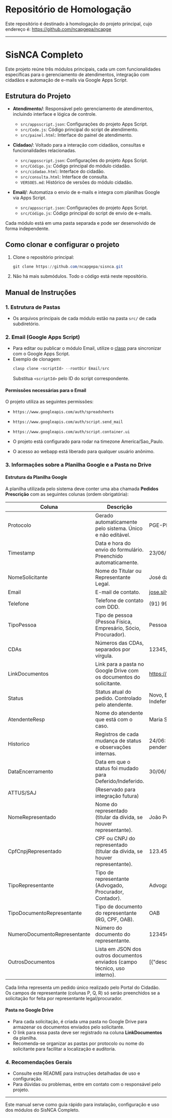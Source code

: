 # Repositório de Homologação

Este repositório é destinado à homologação do projeto principal, cujo endereço é: https://github.com/ncapgepa/ncapge

---

# SisNCA Completo

Este projeto reúne três módulos principais, cada um com funcionalidades específicas para o gerenciamento de atendimentos, integração com cidadãos e automação de e-mails via Google Apps Script.

## Estrutura do Projeto

- **Atendimento/**: Responsável pelo gerenciamento de atendimentos, incluindo interface e lógica de controle.
  - `src/appsscript.json`: Configurações do projeto Apps Script.
  - `src/Code.js`: Código principal do script de atendimento.
  - `src/painel.html`: Interface do painel de atendimento.

- **Cidadao/**: Voltado para a interação com cidadãos, consultas e funcionalidades relacionadas.
  - `src/appsscript.json`: Configurações do projeto Apps Script.
  - `src/Código.js`: Código principal do módulo cidadão.
  - `src/cidadao.html`: Interface do cidadão.
  - `src/consulta.html`: Interface de consulta.
  - `VERSOES.md`: Histórico de versões do módulo cidadão.

- **Email/**: Automatiza o envio de e-mails e integra com planilhas Google via Apps Script.
  - `src/appsscript.json`: Configurações do projeto Apps Script.
  - `src/Código.js`: Código principal do script de envio de e-mails.

Cada módulo está em uma pasta separada e pode ser desenvolvido de forma independente.

## Como clonar e configurar o projeto

1. Clone o repositório principal:
   ```powershell
   git clone https://github.com/ncapgepa/sisnca.git
   ```

2. Não há mais submódulos. Todo o código está neste repositório.

## Manual de Instruções

### 1. Estrutura de Pastas
- Os arquivos principais de cada módulo estão na pasta `src/` de cada subdiretório.

### 2. Email (Google Apps Script)
- Para editar ou publicar o módulo Email, utilize o [clasp](https://github.com/google/clasp) para sincronizar com o Google Apps Script.
- Exemplo de clonagem:
  ```powershell
  clasp clone <scriptId> --rootDir Email/src
  ```
  Substitua `<scriptId>` pelo ID do script correspondente.

#### Permissões necessárias para o Email
O projeto utiliza as seguintes permissões:
- `https://www.googleapis.com/auth/spreadsheets`
- `https://www.googleapis.com/auth/script.send_mail`
- `https://www.googleapis.com/auth/script.container.ui`

- O projeto está configurado para rodar na timezone America/Sao_Paulo.
- O acesso ao webapp está liberado para qualquer usuário anônimo.

### 3. Informações sobre a Planilha Google e a Pasta no Drive

#### Estrutura da Planilha Google
A planilha utilizada pelo sistema deve conter uma aba chamada **Pedidos Prescrição** com as seguintes colunas (ordem obrigatória):

| Coluna                        | Descrição                                                                                                    | Exemplo de Conteúdo                                      |
|-------------------------------|-------------------------------------------------------------------------------------------------------------|----------------------------------------------------------|
| Protocolo                     | Gerado automaticamente pelo sistema. Único e não editável.                                                  | PGE-PRESC-2024-0001                                      |
| Timestamp                     | Data e hora do envio do formulário. Preenchido automaticamente.                                             | 23/06/2024 14:30:15                                      |
| NomeSolicitante               | Nome do Titular ou Representante Legal.                                                                     | José da Silva                                            |
| Email                         | E-mail de contato.                                                                                          | jose.silva@email.com                                     |
| Telefone                      | Telefone de contato com DDD.                                                                                | (91) 99999-8888                                          |
| TipoPessoa                    | Tipo de pessoa (Pessoa Física, Empresário, Sócio, Procurador).                                              | Pessoa Física                                            |
| CDAs                          | Números das CDAs, separados por vírgula.                                                                    | 12345, 67890, 11223                                      |
| LinkDocumentos                | Link para a pasta no Google Drive com os documentos do solicitante.                                         | https://drive.google.com/drive/folders/123xyz...         |
| Status                        | Status atual do pedido. Controlado pelo atendente.                                                          | Novo, Em Análise, Pendente, Deferido, Indeferido         |
| AtendenteResp                 | Nome do atendente que está com o caso.                                                                      | Maria Souza                                              |
| Historico                     | Registros de cada mudança de status e observações internas.                                                 | 24/06: Análise inicial. 25/06: Documentação pendente.    |
| DataEncerramento              | Data em que o status foi mudado para Deferido/Indeferido.                                                   | 30/06/2024                                               |
| ATTUS/SAJ                     | (Reservado para integração futura)                                                                          |                                                          |
| NomeRepresentado              | Nome do representado (titular da dívida, se houver representante).                                          | João Pereira                                             |
| CpfCnpjRepresentado           | CPF ou CNPJ do representado (titular da dívida, se houver representante).                                  | 123.456.789-00                                           |
| TipoRepresentante             | Tipo de representante (Advogado, Procurador, Contador).                                                     | Advogado                                                 |
| TipoDocumentoRepresentante    | Tipo de documento do representante (RG, CPF, OAB).                                                          | OAB                                                      |
| NumeroDocumentoRepresentante  | Número do documento do representante.                                                                       | 12345678                                                 |
| OutrosDocumentos              | Lista em JSON dos outros documentos enviados (campo técnico, uso interno).                                 | [{"descricao":"Comprovante de Endereço",...}]         |

Cada linha representa um pedido único realizado pelo Portal do Cidadão. Os campos de representante (colunas P, Q, R) só serão preenchidos se a solicitação for feita por representante legal/procurador.

#### Pasta no Google Drive
- Para cada solicitação, é criada uma pasta no Google Drive para armazenar os documentos enviados pelo solicitante.
- O link para essa pasta deve ser registrado na coluna **LinkDocumentos** da planilha.
- Recomenda-se organizar as pastas por protocolo ou nome do solicitante para facilitar a localização e auditoria.

### 4. Recomendações Gerais
- Consulte este README para instruções detalhadas de uso e configuração.
- Para dúvidas ou problemas, entre em contato com o responsável pelo projeto.

---

Este manual serve como guia rápido para instalação, configuração e uso dos módulos do SisNCA Completo.
